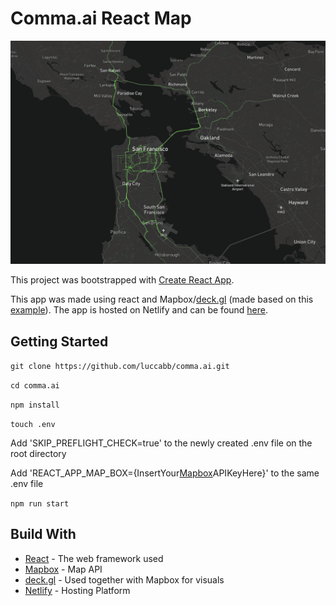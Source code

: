 # Comma.ai React Map

<img src="/screenshots/website.png" alt="drawing" width="800"/>

This project was bootstrapped with [Create React App](https://github.com/facebook/create-react-app).

This app was made using react and Mapbox/[deck.gl](https://deck.gl/) (made based on this [example](https://deck.gl/#/examples/custom-layers/trip-routes)). The app is hosted on Netlify and can be found [here](https://nervous-murdock-9d54e7.netlify.app).

## Getting Started

`git clone https://github.com/luccabb/comma.ai.git`

`cd comma.ai`

`npm install`

`touch .env`

Add 'SKIP_PREFLIGHT_CHECK=true' to the newly created .env file on the root directory

Add 'REACT_APP_MAP_BOX={InsertYour[Mapbox](https://www.mapbox.com/account/access-tokens)APIKeyHere}' to the same .env file

`npm run start`

## Build With

* [React](https://reactjs.org/) - The web framework used
* [Mapbox](https://www.mapbox.com/) - Map API
* [deck.gl](https://deck.gl/#/) - Used together with Mapbox for visuals
* [Netlify](https://www.netlify.com/) - Hosting Platform
